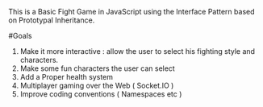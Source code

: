 This is a Basic Fight Game in JavaScript using the Interface Pattern based on Prototypal Inheritance.

#Goals
1. Make it more interactive : allow the user to select his fighting style
and characters.
2. Make some fun characters the user can select
3. Add a Proper health system
4. Multiplayer gaming over the Web ( Socket.IO )
5. Improve coding conventions ( Namespaces etc )



